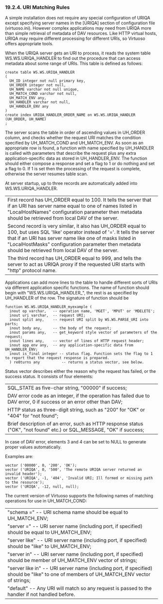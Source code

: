 <div id="uriqamatching" class="section">

<div class="titlepage">

<div>

<div>

### 19.2.4. URI Matching Rules

</div>

</div>

</div>

A simple installation does not require any special configuration of
URIQA except specifying server names in the \[URIQA\] section of
configuration file (virtuoso.ini). However complex applications may need
from URIQA more than simple retrieval of metadata of DAV resources. Like
HTTP virtual hosts, URIQA may require different processing for different
URIs, so Virtuoso offers appropriate tools.

When the URIQA server gets an URI to process, it reads the system table
WS.WS.URIQA_HANDLER to find out the procedure that can access metadata
about some range of URIs. This table is defined as follows:

``` programlisting
create table WS.WS.URIQA_HANDLER
(
  UH_ID integer not null primary key,
  UH_ORDER integer not null,
  UH_NAME varchar not null unique,
  UH_MATCH_COND varchar not null,
  UH_MATCH_ENV any,
  UH_HANDLER varchar not null,
  UH_HANDLER_ENV any
)
create index URIQA_HANDLER_ORDER_NAME on WS.WS.URIQA_HANDLER (UH_ORDER, UH_NAME)
;
```

The server scans the table in order of ascending values in UH_ORDER
column, and checks whether the request URI matches the condition
specified by UH_MATCH_COND and UH_MATCH_ENV. As soon as an appropriate
row is found, a function with name specified by UH_HANDLER is called
with parameters that describe the request plus any extra
application-specific data as stored in UH_HANDLER_ENV. The function
should either compose a response and set a flag to 1 or do nothing and
set a flag to 0. If 1 is set then the processing of the request is
complete, otherwise the server resumes table scan.

At server startup, up to three records are automatically added into
WS.WS.URIQA_HANDLER.

|                                                                                                                                                                                                                                                                                                        |
|--------------------------------------------------------------------------------------------------------------------------------------------------------------------------------------------------------------------------------------------------------------------------------------------------------|
| First record has UH_ORDER equal to 100. It tells the server that if an URI has server name equal to one of names listed in "LocalHostNames" configuration parameter then metadata should be retrieved from local DAV of the server.                                                                    |
| Second record is very similar, it also has UH_ORDER equal to 100, but uses SQL 'like' operator instead of '='. It tells the server that if an URI has server name like one of masks listed in "LocalHostMasks" configuration parameter then metadata should be retrieved from local DAV of the server. |
| The third record has UH_ORDER equal to 999, and tells the server to act as URIQA proxy if the requested URI starts with "http" protocol name.                                                                                                                                                          |

Applications can add more lines to the table to handle different sorts
of URIs via different application specific functions. The name of
function should begin with "WS.WS.URIQA_HANDLER\_", the rest is as
specified by UH_HANDLER of the row. The signature of function should be

``` programlisting
function WS.WS.URIQA_HANDLER_myexample (
  inout op varchar,   -- operation name, 'MGET', 'MPUT' or 'MDELETE';
  inout uri varchar,  -- request URI;
  inout split any,    -- request URI split by WS.WS.PARSE_URI into parts;
  inout body any,     -- the body of the request;
  inout params any,   -- get_keyword style vector of parameters of the request;
  inout lines any,    -- vector of lines of HTTP request header;
  inout app_env any,  -- any application-specific data from UH_HANDLER_ENV;
  inout is_final integer -- status flag. Function sets the flag to 1 to report that the request response is prepared.
  ) re0turns any          -- returns a status vector, see below.
```

Status vector describes either the reason why the request has failed, or
the success status. It consists of four elements:

|                                                                                                                       |
|-----------------------------------------------------------------------------------------------------------------------|
| SQL_STATE as five-char string, "00000" if success;                                                                    |
| DAV error code as an integer, if the operation has failed due to DAV error, 0 if success or an error other than DAV;  |
| HTTP status as three-digit string, such as "200" for "OK" or "404" for "not found";                                   |
| Brief description of an error, such as HTTP response status ("OK", "not found" etc.) or SQL_MESSAGE, "OK" if success; |

In case of DAV error, elements 3 and 4 can be set to NULL to generate
proper values automatically.

Examples are:

``` programlisting
vector ('00000', 0, '200', 'OK');
vector ('URIQA', 0, '500', 'The remote URIQA server returned an invalid header');
vector ('URIQA', -1, '404', 'Invalid URI; Ill formed or missing path to the resource');
vector ('URIQA', -12, null, null);
```

The current version of Virtuoso supports the following names of matching
operations for use in UH_MATCH_COND:

|                                                                                                                                          |
|------------------------------------------------------------------------------------------------------------------------------------------|
| "schema =" -- URI schema name should be equal to UH_MATCH_ENV;                                                                           |
| "server =" -- URI server name (including port, if specified) should be equal to UH_MATCH_ENV;                                            |
| "server like" -- URI server name (including port, if specified) should be "like" to UH_MATCH_ENV;                                        |
| "server in" -- URI server name (including port, if specified) should be member of UH_MATCH_ENV vector of strings;                        |
| "server like in" -- URI server name (including port, if specified) should be "like" to one of members of UH_MATCH_ENV vector of strings; |
| "default" -- Any URI will match so any request is passed to the handler if not handled before.                                           |

</div>

